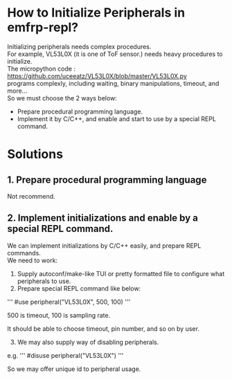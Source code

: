 # How to Initialize Peripherals in emfrp-repl?
Initializing peripherals needs complex procedures.  
For example, VL53L0X (it is one of ToF sensor.) needs heavy procedures to initialize.  
The micropython code : https://github.com/uceeatz/VL53L0X/blob/master/VL53L0X.py  
programs complexly, including waiting, binary manipulations, timeout, and more...  
So we must choose the 2 ways below:
 * Prepare procedural programming language.
 * Implement it by C/C++, and enable and start to use by a special REPL command.

# Solutions 
## 1. Prepare procedural programming language
Not recommend.  

## 2. Implement initializations and enable by a special REPL command.
We can implement initializations by C/C++ easily, and prepare REPL commands.  
We need to work:
 1. Supply autoconf/make-like TUI or pretty formatted file to configure what peripherals to use.
 2. Prepare special REPL command like below:

'''
#use peripheral("VL53L0X", 500, 100)
'''

500 is timeout, 100 is sampling rate.

It should be able to choose timeout, pin number, and so on by user.

 3. We may also supply way of disabling peripherals.

e.g.
'''
#disuse peripheral("VL53L0X")
'''

So we may offer unique id to peripheral usage.

